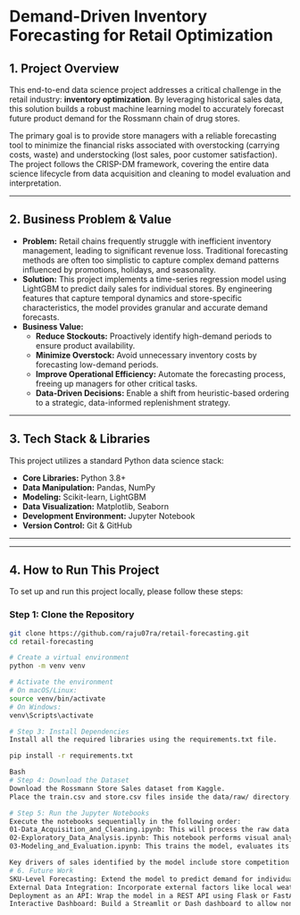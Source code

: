 # Demand-Driven Inventory Forecasting for Retail Optimization

## 1. Project Overview

This end-to-end data science project addresses a critical challenge in the retail industry: **inventory optimization**. By leveraging historical sales data, this solution builds a robust machine learning model to accurately forecast future product demand for the Rossmann chain of drug stores.

The primary goal is to provide store managers with a reliable forecasting tool to minimize the financial risks associated with overstocking (carrying costs, waste) and understocking (lost sales, poor customer satisfaction). The project follows the CRISP-DM framework, covering the entire data science lifecycle from data acquisition and cleaning to model evaluation and interpretation.

---

## 2. Business Problem & Value

*   **Problem:** Retail chains frequently struggle with inefficient inventory management, leading to significant revenue loss. Traditional forecasting methods are often too simplistic to capture complex demand patterns influenced by promotions, holidays, and seasonality.
*   **Solution:** This project implements a time-series regression model using LightGBM to predict daily sales for individual stores. By engineering features that capture temporal dynamics and store-specific characteristics, the model provides granular and accurate demand forecasts.
*   **Business Value:**
    *   **Reduce Stockouts:** Proactively identify high-demand periods to ensure product availability.
    *   **Minimize Overstock:** Avoid unnecessary inventory costs by forecasting low-demand periods.
    *   **Improve Operational Efficiency:** Automate the forecasting process, freeing up managers for other critical tasks.
    *   **Data-Driven Decisions:** Enable a shift from heuristic-based ordering to a strategic, data-informed replenishment strategy.

---

## 3. Tech Stack & Libraries

This project utilizes a standard Python data science stack:

*   **Core Libraries:** Python 3.8+
*   **Data Manipulation:** Pandas, NumPy
*   **Modeling:** Scikit-learn, LightGBM
*   **Data Visualization:** Matplotlib, Seaborn
*   **Development Environment:** Jupyter Notebook
*   **Version Control:** Git & GitHub

---


---

## 4. How to Run This Project

To set up and run this project locally, please follow these steps:

### Step 1: Clone the Repository

```bash
git clone https://github.com/raju07ra/retail-forecasting.git
cd retail-forecasting

# Create a virtual environment
python -m venv venv

# Activate the environment
# On macOS/Linux:
source venv/bin/activate
# On Windows:
venv\Scripts\activate

# Step 3: Install Dependencies
Install all the required libraries using the requirements.txt file.

pip install -r requirements.txt

Bash
# Step 4: Download the Dataset
Download the Rossmann Store Sales dataset from Kaggle.
Place the train.csv and store.csv files inside the data/raw/ directory.

# Step 5: Run the Jupyter Notebooks
Execute the notebooks sequentially in the following order:
01-Data_Acquisition_and_Cleaning.ipynb: This will process the raw data and save a clean version in data/processed/.
02-Exploratory_Data_Analysis.ipynb: This notebook performs visual analysis on the cleaned data.
03-Modeling_and_Evaluation.ipynb: This trains the model, evaluates its performance, and saves the final model artifact to the models/ directory.

Key drivers of sales identified by the model include store competition distance, promotion status, day of the week, and recent sales trends.
# 6. Future Work
SKU-Level Forecasting: Extend the model to predict demand for individual products, not just total store sales.
External Data Integration: Incorporate external factors like local weather forecasts and public holiday data to improve accuracy.
Deployment as an API: Wrap the model in a REST API using Flask or FastAPI for real-time integration with other business systems.
Interactive Dashboard: Build a Streamlit or Dash dashboard to allow non-technical users to interact with the forecasts.
